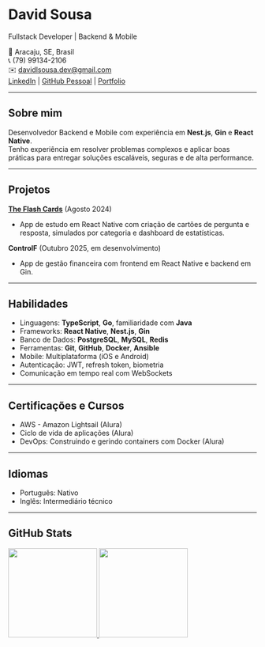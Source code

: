 # David Sousa

Fullstack Developer | Backend & Mobile  

📍 Aracaju, SE, Brasil  
📞 (79) 99134-2106  
✉️ davidlsousa.dev@gmail.com  
[LinkedIn](https://www.linkedin.com/in/davidlsousadev/) | [GitHub Pessoal](https://github.com/DavidLSousa) | [Portfolio](https://davidlsousa-portfolio.netlify.app/)

---

## Sobre mim

Desenvolvedor Backend e Mobile com experiência em **Nest.js**, **Gin** e **React Native**.  
Tenho experiência em resolver problemas complexos e aplicar boas práticas para entregar soluções escaláveis, seguras e de alta performance.

---

## Projetos

**[The Flash Cards](https://github.com/DavidLSousa/theflashcards)** (Agosto 2024)  
- App de estudo em React Native com criação de cartões de pergunta e resposta, simulados por categoria e dashboard de estatísticas.

**ControlF** (Outubro 2025, em desenvolvimento)  
- App de gestão financeira com frontend em React Native e backend em Gin.

---

## Habilidades

- Linguagens: **TypeScript**, **Go**, familiaridade com **Java**  
- Frameworks: **React Native**, **Nest.js**, **Gin**  
- Banco de Dados: **PostgreSQL**, **MySQL**, **Redis**  
- Ferramentas: **Git**, **GitHub**, **Docker**, **Ansible**  
- Mobile: Multiplataforma (iOS e Android)  
- Autenticação: JWT, refresh token, biometria  
- Comunicação em tempo real com WebSockets  

---

## Certificações e Cursos

- AWS - Amazon Lightsail (Alura)  
- Ciclo de vida de aplicações (Alura)  
- DevOps: Construindo e gerindo containers com Docker (Alura)  

---

## Idiomas

- Português: Nativo  
- Inglês: Intermediário técnico

---

## GitHub Stats

<div>
<a href="https://github.com/DavidLSousa">
<img loading="lazy" height="180em" src="https://github-readme-stats.vercel.app/api/top-langs/?username=DavidLSousa&layout=compact&langs_count=7&theme=dracula"/>
<img loading="lazy" height="180em" src="https://github-readme-stats.vercel.app/api?username=DavidLSousa&show_icons=true&theme=dracula&include_all_commits=true&count_private=true"/>
</div>
